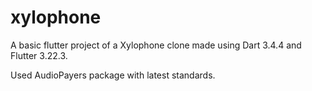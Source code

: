 # xylophone

A basic flutter project of a Xylophone clone made using Dart 3.4.4 and Flutter 3.22.3.

Used AudioPayers package with latest standards.
